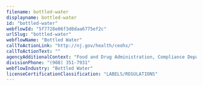```yaml
---
filename: bottled-water
displayname: bottled-water
id: "bottled-water"
webflowId: "5f7728e06f3d8daa6775ef2c"
urlSlug: "bottled-water"
webflowName: "Bottled Water"
callToActionLink: "http://nj.gov/health/ceohs/"
callToActionText: ""
agencyAdditionalContext: "Food and Drug Administration, Compliance Department"
divisionPhone: "(908) 351-7931"
webflowIndustry: "Bottled Water"
licenseCertificationClassification: "LABELS/REGULATIONS"
---
```

